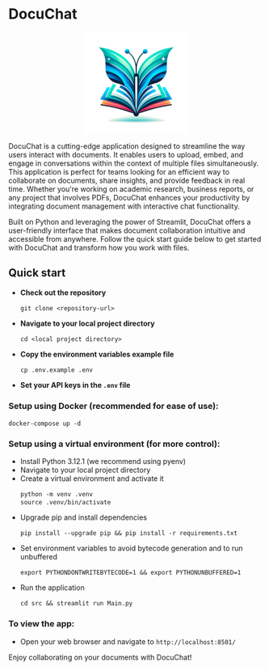 # DocuChat


<p align="center">
  <img width="200" height="200" src="https://github.com/efhsg/docuchat/blob/main/src/img/logo_small_v2.1_trans.png">
</p>

DocuChat is a cutting-edge application designed to streamline the way users interact with documents. It enables users to upload, embed, and engage in conversations within the context of multiple files simultaneously. This application is perfect for teams looking for an efficient way to collaborate on documents, share insights, and provide feedback in real time. Whether you're working on academic research, business reports, or any project that involves PDFs, DocuChat enhances your productivity by integrating document management with interactive chat functionality.

Built on Python and leveraging the power of Streamlit, DocuChat offers a user-friendly interface that makes document collaboration intuitive and accessible from anywhere. Follow the quick start guide below to get started with DocuChat and transform how you work with files.

## Quick start

- **Check out the repository**
  ```
  git clone <repository-url>
  ```
- **Navigate to your local project directory**
  ```
  cd <local project directory>
  ```  
- **Copy the environment variables example file**
  ```
  cp .env.example .env
  ```
- **Set your API keys in the `.env` file**


### Setup using Docker (recommended for ease of use):
  ```
  docker-compose up -d
  ```

### Setup using a virtual environment (for more control):
- Install Python 3.12.1 (we recommend using pyenv)
- Navigate to your local project directory
- Create a virtual environment and activate it
  ```
  python -m venv .venv
  source .venv/bin/activate
  ```
- Upgrade pip and install dependencies
  ```
  pip install --upgrade pip && pip install -r requirements.txt
  ```
- Set environment variables to avoid bytecode generation and to run unbuffered
  ```
  export PYTHONDONTWRITEBYTECODE=1 && export PYTHONUNBUFFERED=1
  ```
- Run the application
  ```
  cd src && streamlit run Main.py
  ```

### To view the app:
- Open your web browser and navigate to `http://localhost:8501/`

Enjoy collaborating on your documents with DocuChat!
